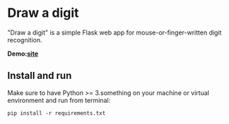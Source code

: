 # Draw a digit

"Draw a digit" is a simple Flask web app for mouse-or-finger-written digit recognition.

**Demo:[site](https://)**

## Install and run
Make sure to have Python >= 3.something on your machine or virtual environment and run from terminal:

    pip install -r requirements.txt
    
